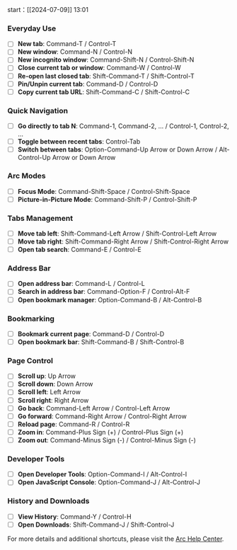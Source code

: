 start：[[2024-07-09]] 13:01


### Everyday Use
- [ ] **New tab**: Command-T / Control-T
- [ ] **New window**: Command-N / Control-N
- [ ] **New incognito window**: Command-Shift-N / Control-Shift-N
- [ ] **Close current tab or window**: Command-W / Control-W
- [ ] **Re-open last closed tab**: Shift-Command-T / Shift-Control-T
- [ ] **Pin/Unpin current tab**: Command-D / Control-D
- [ ] **Copy current tab URL**: Shift-Command-C / Shift-Control-C

### Quick Navigation
- [ ] **Go directly to tab N**: Command-1, Command-2, ... / Control-1, Control-2, ...
- [ ] **Toggle between recent tabs**: Control-Tab
- [ ] **Switch between tabs**: Option-Command-Up Arrow or Down Arrow / Alt-Control-Up Arrow or Down Arrow

### Arc Modes
- [ ] **Focus Mode**: Command-Shift-Space / Control-Shift-Space
- [ ] **Picture-in-Picture Mode**: Command-Shift-P / Control-Shift-P

### Tabs Management
- [ ] **Move tab left**: Shift-Command-Left Arrow / Shift-Control-Left Arrow
- [ ] **Move tab right**: Shift-Command-Right Arrow / Shift-Control-Right Arrow
- [ ] **Open tab search**: Command-E / Control-E

### Address Bar
- [ ] **Open address bar**: Command-L / Control-L
- [ ] **Search in address bar**: Command-Option-F / Control-Alt-F
- [ ] **Open bookmark manager**: Option-Command-B / Alt-Control-B

### Bookmarking
- [ ] **Bookmark current page**: Command-D / Control-D
- [ ] **Open bookmark bar**: Shift-Command-B / Shift-Control-B

### Page Control
- [ ] **Scroll up**: Up Arrow
- [ ] **Scroll down**: Down Arrow
- [ ] **Scroll left**: Left Arrow
- [ ] **Scroll right**: Right Arrow
- [ ] **Go back**: Command-Left Arrow / Control-Left Arrow
- [ ] **Go forward**: Command-Right Arrow / Control-Right Arrow
- [ ] **Reload page**: Command-R / Control-R
- [ ] **Zoom in**: Command-Plus Sign (+) / Control-Plus Sign (+)
- [ ] **Zoom out**: Command-Minus Sign (-) / Control-Minus Sign (-)

### Developer Tools
- [ ] **Open Developer Tools**: Option-Command-I / Alt-Control-I
- [ ] **Open JavaScript Console**: Option-Command-J / Alt-Control-J

### History and Downloads
- [ ] **View History**: Command-Y / Control-H
- [ ] **Open Downloads**: Shift-Command-J / Shift-Control-J

For more details and additional shortcuts, please visit the [Arc Help Center](https://resources.arc.net/hc/en-us/articles/20595231349911-Keyboard-Shortcuts).



